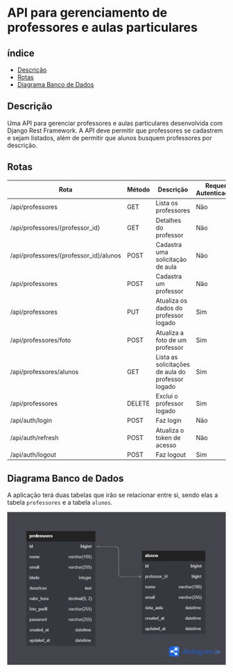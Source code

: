 # API para gerenciamento de professores e aulas particulares

## índice

- [Descrição](#descrição)
- [Rotas](#rotas)
- [Diagrama Banco de Dados](#diagrama-banco-de-dados)

## Descrição

Uma API para gerenciar professores e aulas particulares desenvolvida com Django Rest Framework. A API deve permitir que professores se cadastrem e sejam listados, além de permitir que alunos busquem professores por descrição.

## Rotas

| Rota                                   | Método | Descrição                                         | Requer Autenticação |
| -------------------------------------- | ------ | ------------------------------------------------- | ------------------- |
| /api/professores                       | GET    | Lista os professores                              | Não                 |
| /api/professores/{professor_id}        | GET    | Detalhes do professor                             | Não                 |
| /api/professores/{professor_id}/alunos | POST   | Cadastra uma solicitação de aula                  | Não                 |
| /api/professores                       | POST   | Cadastra um professor                             | Não                 |
| /api/professores                       | PUT    | Atualiza os dados do professor logado             | Sim                 |
| /api/professores/foto                  | POST   | Atualiza a foto de um professor                   | Sim                 |
| /api/professores/alunos                | GET    | Lista as solicitações de aula do professor logado | Sim                 |
| /api/professores                       | DELETE | Exclui o professor logado                         | Sim                 |
| /api/auth/login                        | POST   | Faz login                                         | Não                 |
| /api/auth/refresh                      | POST   | Atualiza o token de acesso                        | Não                 |
| /api/auth/logout                       | POST   | Faz logout                                        | Sim                 |

## Diagrama Banco de Dados

A aplicação terá duas tabelas que irão se relacionar entre si, sendo elas a tabela `professores` e a tabela `alunos`.

![Diagrama Banco de Dados](diagrama-banco-dados.png)
